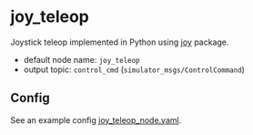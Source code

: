 # joy_teleop

Joystick teleop implemented in Python using [joy](https://github.com/ros-drivers/joystick_drivers/tree/foxy-devel/joy) package.

* default node name: `joy_teleop`
* output topic: `control_cmd` (`simulator_msgs/ControlCommand`)


## Config

See an example config [joy_teleop_node.yaml](./config/joy_teleop_node.yaml).

